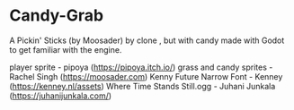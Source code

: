 # Candy-Grab
A Pickin' Sticks (by Moosader) by clone , but with candy made with Godot to get familiar with the engine.


player sprite - pipoya (https://pipoya.itch.io/)
grass and candy sprites - Rachel Singh (https://moosader.com)
Kenny Future Narrow Font - Kenney (https://kenney.nl/assets)
Where Time Stands Still.ogg - Juhani Junkala (https://juhanijunkala.com/)